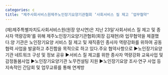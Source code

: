 ```yaml
---
categories: c
title: "제주사회서비스원제주노인장기요양기관협회 ‘사회서비스 질 제고 ’업무협약"
---
```

(재)제주특별자치도사회서비스원(원장 양시연)은 지난 23일‘사회서비스 질 제고 및 종사자 역량강화’를 위해 제주노인장기요양기관협회(회장 김재현)와 업무협약을 체결했다.양 기관은 노인장기요양 서비스 질 제고 및 재직중인 종사자 역량강화를 위하여 공동협력 사업을 발굴하고 추진함을 목적으로 하고 있다.주요 협약사항으로 ▶노인장기요양기관 네트워크 구성 및 정보 공유 ▶서비스 질 제고를 위한 종사자 역량강화 교육사업 및 감정돌봄사업 ▶노인장기요양기관 노무컨설팅 지원 ▶노인장기요양 조사·연구 사업 등 지속적인 간담회 및 업무교류를 통해 연계방